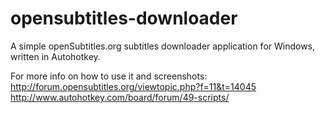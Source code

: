 opensubtitles-downloader
========================

A simple openSubtitles.org subtitles downloader application for Windows, written in Autohotkey.

For more info on how to use it and screenshots:
http://forum.opensubtitles.org/viewtopic.php?f=11&t=14045
http://www.autohotkey.com/board/forum/49-scripts/
